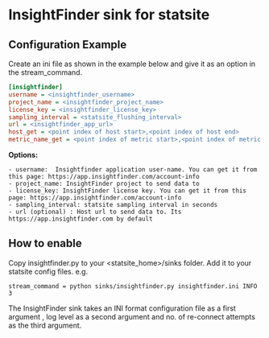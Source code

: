 # InsightFinder sink for statsite

## Configuration Example
Create an ini file as shown in the example below and give it as an option in the stream_command.
```ini
[insightfinder]
username = <insightfinder_username>
project_name = <insightfinder_project_name>
license_key = <insightfinder_license_key>
sampling_interval = <statsite_flushing_interval>
url = <insightfinder_app_url>
host_get = <point index of host start>,<point index of host end>
metric_name_get = <point index of metric start>,<point index of metric end>
```
**Options:**

    - username:  Insightfinder application user-name. You can get it from this page: https://app.insightfinder.com/account-info
    - project_name: InsightFinder project to send data to
    - license_key: InsightFinder license key. You can get it from this page: https://app.insightfinder.com/account-info
    - sampling_interval: statsite sampling interval in seconds
    - url (optional) : Host url to send data to. Its https://app.insightfinder.com by default


## How to enable
Copy insightfinder.py to your <statsite_home>/sinks folder. Add it to your statsite config files. e.g.

    stream_command = python sinks/insightfinder.py insightfinder.ini INFO 3
    
The InsightFinder sink takes an INI format configuration file as a first argument , log level as a second argument and no. of re-connect attempts as the third argument.
